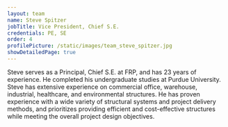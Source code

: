 ```yaml
---
layout: team
name: Steve Spitzer
jobTitle: Vice President, Chief S.E.
credentials: PE, SE
order: 4
profilePicture: /static/images/team_steve_spitzer.jpg
showDetailedPage: true
---
```

Steve serves as a Principal, Chief S.E. at FRP, and has 23 years of experience.  He completed his undergraduate studies at Purdue University.  Steve has extensive experience on commercial office, warehouse, industrial, healthcare, and environmental structures.  He has proven experience with a wide variety of structural systems and project delivery methods, and prioritizes providing efficient and cost-effective structures while meeting the overall project design objectives.

